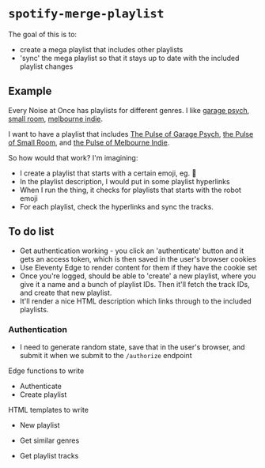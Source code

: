 # `spotify-merge-playlist`

The goal of this is to:

- create a mega playlist that includes other playlists
- 'sync' the mega playlist so that it stays up to date with the included playlist changes

## Example

Every Noise at Once has playlists for different genres. I like [garage psych](https://everynoise.com/playlistprofile.cgi?id=1R6gkpoaA4kCNsTX2HAeDD&comp=spotify:playlist:4g9yZYKmNU8fsEDXfpISbM&comp=spotify:playlist:2xnSf5Eq18Dpg8Jhan2m3G&comp=spotify:playlist:3g3iChwNlPGH8f8ZPLHhIA), [small room](https://everynoise.com/playlistprofile.cgi?id=2rPwi4IFhoc2r1MMvY0ZI5&comp=spotify:playlist:4PaNeu1tSPAG6PiSwFQ05v&comp=spotify:playlist:6bKXFJqys3w4b0pGhkRW4k&comp=spotify:playlist:045POYG6AWatzWyqZ3rl3W), [melbourne indie](https://everynoise.com/playlistprofile.cgi?id=2V5cDE76iiL5Gm8vdbHePQ&comp=spotify:playlist:1Wb44bAb8ALG98zDbQkJG6&comp=spotify:playlist:0efIg1qwegIZvdbKxVh8Rq&comp=spotify:playlist:2tcDsdLBZtr5pNbtdIHVhL).

I want to have a playlist that includes [The Pulse of Garage Psych](https://everynoise.com/playlistprofile.cgi?id=2xnSf5Eq18Dpg8Jhan2m3G&comp=spotify:playlist:1R6gkpoaA4kCNsTX2HAeDD&comp=spotify:playlist:4g9yZYKmNU8fsEDXfpISbM&comp=spotify:playlist:3g3iChwNlPGH8f8ZPLHhIA), [the Pulse of Small Room](https://everynoise.com/playlistprofile.cgi?id=6bKXFJqys3w4b0pGhkRW4k&comp=spotify:playlist:2rPwi4IFhoc2r1MMvY0ZI5&comp=spotify:playlist:4PaNeu1tSPAG6PiSwFQ05v&comp=spotify:playlist:045POYG6AWatzWyqZ3rl3W), and [the Pulse of Melbourne Indie](https://everynoise.com/playlistprofile.cgi?id=0efIg1qwegIZvdbKxVh8Rq&comp=spotify:playlist:2V5cDE76iiL5Gm8vdbHePQ&comp=spotify:playlist:1Wb44bAb8ALG98zDbQkJG6&comp=spotify:playlist:2tcDsdLBZtr5pNbtdIHVhL).

So how would that work? I'm imagining:

- I create a playlist that starts with a certain emoji, eg. 🤖
- In the playlist description, I would put in some playlist hyperlinks
- When I run the thing, it checks for playlists that starts with the robot emoji
- For each playlist, check the hyperlinks and sync the tracks.

## To do list

- Get authentication working - you click an 'authenticate' button and it gets an access token, which is then saved in the user's browser cookies
- Use Eleventy Edge to render content for them if they have the cookie set
- Once you're logged, should be able to 'create' a new playlist, where you give it a name and a bunch of playlist IDs. Then it'll fetch the track IDs, and create that new playlist.
- It'll render a nice HTML description which links through to the included playlists.

### Authentication

- I need to generate random state, save that in the user's browser, and submit it when we submit to the `/authorize` endpoint

Edge functions to write

- Authenticate
- Create playlist

HTML templates to write

- New playlist

- Get similar genres

- Get playlist tracks
